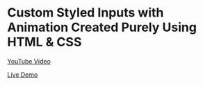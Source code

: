 <h1>Custom Styled Inputs with Animation Created Purely Using HTML &amp; CSS</h1>

<p>
    <a href="https://youtu.be/" target="_blank" title="Watch The Video">YouTube Video</a>
</p>
<p>
    <a href="https://programming-th-world.github.io/Custom-Styled-Inputs-with-Animation-HTML-CSS/" target="_blank" title="Checkout Live">Live Demo</a>
</p>
